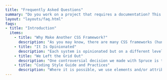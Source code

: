 ```yaml
---
title: "Frequently Asked Questions"
summary: "Do you work on a project that requires a documentation? This theme is for you. It's a simple, clean and responsive theme for Eleventy."
layout: "layouts/faq.html"
faqs:
- title: "Introduction"
  items:
    - title: "Why Make Another CSS Framework?"
      description: "As you may know, there are many CSS frameworks (hundreds of them, and a lot of them are not maintained today). Everybody can choose one that [suits](https://conedevelopment.com) their work style or project requirements. So why make another one? It is certainly not because we can do it better but because we want to do it our way. We want to be in control and make decisions."
    - title: "It Is Opinionated"
      description: "Each system is opinionated but on a different level; this is valid for Spruce too. We don’t want to vote for (strictly) any particular solution (because there is always more than one), but we will show you what we think is the best for us (and maybe for you too). We don’t believe there is a good or bad solution, but we can learn from any of them."
    - title: "We Left the Grid Out"
      description: "One controversial decision we made with Spruce is to leave a classical grid system out. Because of the late CSS layout model developments like Flexbox and Grid, we think it can be eliminated; this doesn’t mean that we won’t show you how to make layouts with ease, but we try to make it the modern way."
    - title: "Coding Style Guide and Practices"
      description: "Where it is possible, we use elements and/or attributes to style elements, but it is still a class-based framework."
---
```

